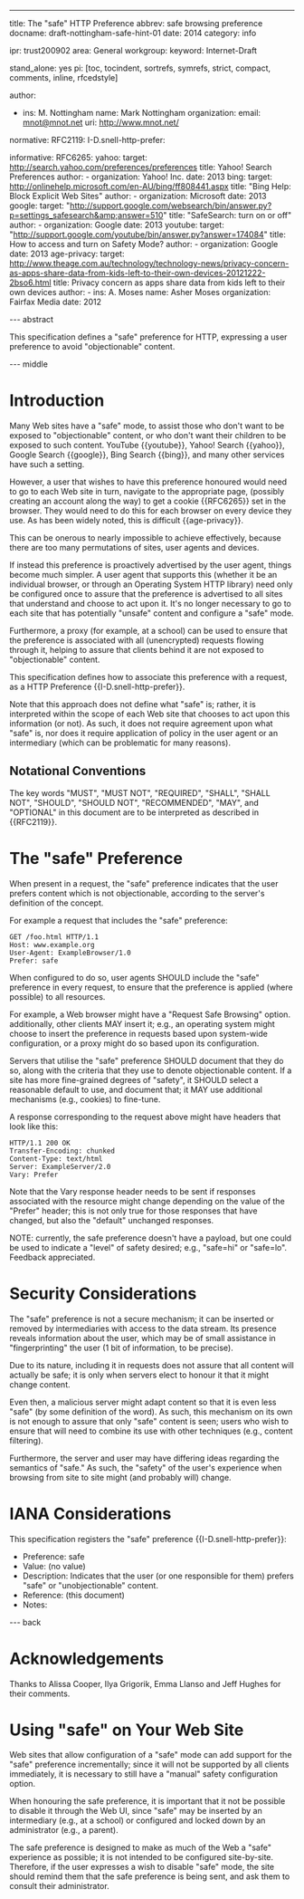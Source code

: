 ---
title: The "safe" HTTP Preference
abbrev: safe browsing preference
docname: draft-nottingham-safe-hint-01
date: 2014
category: info

ipr: trust200902
area: General
workgroup: 
keyword: Internet-Draft

stand_alone: yes
pi: [toc, tocindent, sortrefs, symrefs, strict, compact, comments, inline, rfcedstyle]

author:
 -  ins: M. Nottingham
    name: Mark Nottingham
    organization: 
    email: mnot@mnot.net
    uri: http://www.mnot.net/

normative:
  RFC2119:
  I-D.snell-http-prefer:
  
informative:
  RFC6265:
  yahoo: 
    target: http://search.yahoo.com/preferences/preferences
    title: Yahoo! Search Preferences
    author: 
      - organization: Yahoo! Inc.
    date: 2013
  bing:
    target: http://onlinehelp.microsoft.com/en-AU/bing/ff808441.aspx
    title: "Bing Help: Block Explicit Web Sites"
    author:
      - organization: Microsoft
    date: 2013
  google:
    target: "http://support.google.com/websearch/bin/answer.py?p=settings_safesearch&amp;answer=510"
    title: "SafeSearch: turn on or off"
    author:
     - organization: Google
    date: 2013
  youtube:
    target: "http://support.google.com/youtube/bin/answer.py?answer=174084"
    title: How to access and turn on Safety Mode?
    author:
     - organization: Google
    date: 2013
  age-privacy:
    target: http://www.theage.com.au/technology/technology-news/privacy-concern-as-apps-share-data-from-kids-left-to-their-own-devices-20121222-2bso6.html
    title: Privacy concern as apps share data from kids left to their own devices
    author:
     - ins: A. Moses
       name: Asher Moses
       organization: Fairfax Media
    date: 2012

--- abstract

This specification defines a "safe" preference for HTTP, expressing a user
preference to avoid "objectionable" content.


--- middle

# Introduction

Many Web sites have a "safe" mode, to assist those who don't want to be
exposed to "objectionable" content, or who don't want their children to be
exposed to such content. YouTube {{youtube}}, Yahoo! Search {{yahoo}}, Google
Search {{google}}, Bing Search {{bing}}, and many other services have such a
setting.

However, a user that wishes to have this preference honoured would need to go
to each Web site in turn, navigate to the appropriate page, (possibly creating
an account along the way) to get a cookie {{RFC6265}} set in the browser. They
would need to do this for each browser on every device they use. As has been
widely noted, this is difficult {{age-privacy}}.

This can be onerous to nearly impossible to achieve effectively, because there
are too many permutations of sites, user agents and devices.

If instead this preference is proactively advertised by the user agent, things
become much simpler. A user agent that supports this (whether it be an
individual browser, or through an Operating System HTTP library) need only be
configured once to assure that the preference is advertised to all sites that
understand and choose to act upon it. It's no longer necessary to go to each
site that has potentially "unsafe" content and configure a "safe" mode.

Furthermore, a proxy (for example, at a school) can be used to ensure that the
preference is associated with all (unencrypted) requests flowing through it,
helping to assure that clients behind it are not exposed to "objectionable"
content.

This specification defines how to associate this preference with a request,
as a HTTP Preference {{I-D.snell-http-prefer}}.

Note that this approach does not define what "safe" is; rather, it is
interpreted within the scope of each Web site that chooses to act upon this
information (or not). As such, it does not require agreement upon what "safe"
is, nor does it require application of policy in the user agent or an 
intermediary (which can be problematic for many reasons).


## Notational Conventions

The key words "MUST", "MUST NOT", "REQUIRED", "SHALL", "SHALL NOT",
"SHOULD", "SHOULD NOT", "RECOMMENDED", "MAY", and "OPTIONAL" in this
document are to be interpreted as described in {{RFC2119}}.


# The "safe" Preference

When present in a request, the "safe" preference indicates that the
user prefers content which is not objectionable, according to the server's
definition of the concept. 

For example a request that includes the "safe" preference:

~~~
GET /foo.html HTTP/1.1
Host: www.example.org
User-Agent: ExampleBrowser/1.0
Prefer: safe
~~~

When configured to do so, user agents SHOULD include the "safe" preference in
every request, to ensure that the preference is applied (where possible) to all
resources.

For example, a Web browser might have a "Request Safe Browsing"
option. additionally, other clients MAY insert it; e.g., an operating system
might choose to insert the preference in requests based upon system-wide
configuration, or a proxy might do so based upon its configuration.

Servers that utilise the "safe" preference SHOULD document that they do so,
along with the criteria that they use to denote objectionable content. If a
site has more fine-grained degrees of "safety", it SHOULD select a reasonable
default to use, and document that; it MAY use additional mechanisms (e.g.,
cookies) to fine-tune.

A response corresponding to the request above might have headers that look
like this:

~~~
HTTP/1.1 200 OK
Transfer-Encoding: chunked
Content-Type: text/html
Server: ExampleServer/2.0
Vary: Prefer
~~~

Note that the Vary response header needs to be sent if responses associated
with the resource might change depending on the value of the "Prefer" header;
this is not only true for those responses that have changed, but also the
"default" unchanged responses.

NOTE: currently, the safe preference doesn't have a payload, but one could be
used to indicate a "level" of safety desired; e.g., "safe=hi" or "safe=lo".
Feedback appreciated.



# Security Considerations

The "safe" preference is not a secure mechanism; it can be inserted or
removed by intermediaries with access to the data stream. Its presence reveals
information about the user, which may be of small assistance in
"fingerprinting" the user (1 bit of information, to be precise).

Due to its nature, including it in requests does not assure that all content
will actually be safe; it is only when servers elect to honour it that it 
might change content. 

Even then, a malicious server might adapt content so that it is even less
"safe" (by some definition of the word). As such, this mechanism on its own is
not enough to assure that only "safe" content is seen; users who wish to
ensure that will need to combine its use with other techniques (e.g., content
filtering).

Furthermore, the server and user may have differing ideas regarding the
semantics of "safe." As such, the "safety" of the user's experience when 
browsing from site to site might (and probably will) change. 


# IANA Considerations

This specification registers the "safe" preference
{{I-D.snell-http-prefer}}:

* Preference: safe
* Value: (no value)
* Description: Indicates that the user (or one responsible for them) prefers
  "safe" or "unobjectionable" content.
* Reference: (this document)
* Notes: 


--- back

# Acknowledgements

Thanks to Alissa Cooper, Ilya Grigorik, Emma Llanso and Jeff Hughes for their
comments.

# Using "safe" on Your Web Site

Web sites that allow configuration of a "safe" mode can add support for the
"safe" preference incrementally; since it will not be supported by all clients
immediately, it is necessary to still have a "manual" safety configuration
option.

When honouring the safe preference, it is important that it not be possible to
disable it through the Web UI, since "safe" may be inserted by an intermediary
(e.g., at a school) or configured and locked down by an administrator (e.g., a
parent).

The safe preference is designed to make as much of the Web a "safe" experience
as possible; it is not intended to be configured site-by-site. Therefore, if
the user expresses a wish to disable "safe" mode, the site should remind them
that the safe preference is being sent, and ask them to consult their
administrator.


